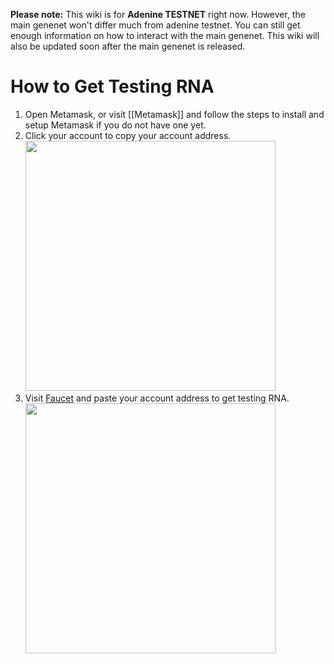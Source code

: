 **Please note:** This wiki is for **Adenine TESTNET** right now. However, the main genenet won't differ much from adenine testnet. You can still get enough information on how to interact with the main genenet. This wiki will also be updated soon after the main genenet is released.

# How to Get Testing RNA

1. Open Metamask, or visit [[Metamask]] and follow the steps to install and setup Metamask if you do not have one yet.
2. Click your account to copy your account address.  
   <img src="https://raw.githubusercontent.com/wiki/genechain-io/geneth/assets/copy-address.png" width="400px"/>
3. Visit [Faucet](https://faucet.genechain.io) and paste your account address to get testing RNA.  
   <img src="https://raw.githubusercontent.com/wiki/genechain-io/geneth/assets/faucet.png" width="400px"/>